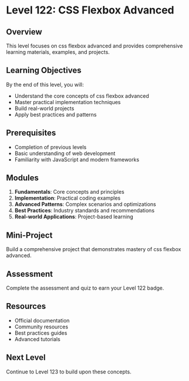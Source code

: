 # Level 122: CSS Flexbox Advanced

## Overview
This level focuses on css flexbox advanced and provides comprehensive learning materials, examples, and projects.

## Learning Objectives
By the end of this level, you will:
- Understand the core concepts of css flexbox advanced
- Master practical implementation techniques
- Build real-world projects
- Apply best practices and patterns

## Prerequisites
- Completion of previous levels
- Basic understanding of web development
- Familiarity with JavaScript and modern frameworks

## Modules
1. **Fundamentals**: Core concepts and principles
2. **Implementation**: Practical coding examples
3. **Advanced Patterns**: Complex scenarios and optimizations
4. **Best Practices**: Industry standards and recommendations
5. **Real-world Applications**: Project-based learning

## Mini-Project
Build a comprehensive project that demonstrates mastery of css flexbox advanced.

## Assessment
Complete the assessment and quiz to earn your Level 122 badge.

## Resources
- Official documentation
- Community resources
- Best practices guides
- Advanced tutorials

## Next Level
Continue to Level 123 to build upon these concepts.
